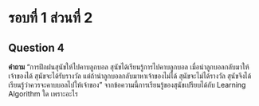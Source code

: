 # รอบที่ 1 ส่วนที่ 2

## Question 4

**คำถาม** “การฝึกฝนสุนัขให้ไปคาบลูกบอล สุนัขได้เรียนรู้การไปคาบลูกบอล เมื่อนำลูกบอลกลับมาให้เจ้าของได้ สุนัขจะได้รับรางวัล แต่ถ้านำลูกบอลกลับมาหาเจ้าของไม่ได้ สุนัขจะไม่ได้รางวัล สุนัขจึงได้เรียนรู้ว่าควรจะคาบบอลไปให้เจ้าของ” จากข้อความนี้การเรียนรู้ของสุนัขเปรียบได้กับ Learning Algorithm ใด 
เพราะอะไร
